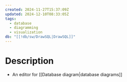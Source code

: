 ```yaml
---
created: 2024-11-27T15:37:09Z
updated: 2024-12-10T08:33:05Z
tags:
  - database
  - diagramming
  - visualization
db: "[[!db/sw/DrawSQL|DrawSQL]]"
---
```

# Description
- An editor for [[Database diagram|database diagrams]]